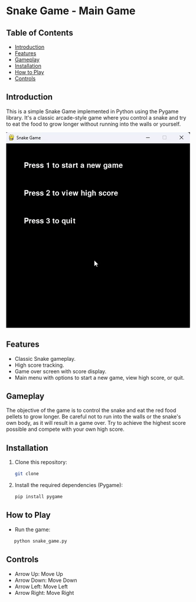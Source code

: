 # Snake Game - Main Game

## Table of Contents
- [Introduction](#introduction)
- [Features](#features)
- [Gameplay](#gameplay)
- [Installation](#installation)
- [How to Play](#howto)
- [Controls](#controls)


## Introduction

This is a simple Snake Game implemented in Python using the Pygame library. It's a classic arcade-style game where you control a snake and try to eat the food to grow longer without running into the walls or yourself.

![Snake Game](snake.gif)


## Features

- Classic Snake gameplay.
- High score tracking.
- Game over screen with score display.
- Main menu with options to start a new game, view high score, or quit.

## Gameplay

The objective of the game is to control the snake and eat the red food pellets to grow longer. Be careful not to run into the walls or the snake's own body, as it will result in a game over. Try to achieve the highest score possible and compete with your own high score.

## Installation

1. Clone this repository:

   ```bash
   git clone
   ```

2. Install the required dependencies (Pygame):

    ```bash
    pip install pygame
    ```
    
    
## How to Play
   - Run the game:
     
   ```bash
      python snake_game.py
   ```


## Controls
   - Arrow Up: Move Up
   - Arrow Down: Move Down
   - Arrow Left: Move Left
   - Arrow Right: Move Right
